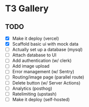 # T3 Gallery

## TODO

- [x] Make it deploy (vercel)
- [x] Scaffold basic ui with mock data
- [ ] Actually set up a database (mysql)
- [ ] Attach database to UI
- [ ] Add authentication (w/ clerk)
- [ ] Add image upload
- [ ] Error management (w/ Sentry)
- [ ] Routing/image page (parallel route)
- [ ] Delete button (w/ Server Actions)
- [ ] Analytics (posthog)
- [ ] Ratelimiting (upstash)
- [ ] Make it deploy (self-hosted)
